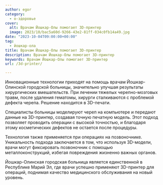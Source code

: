 ```yaml
---
author: egor
category:
  - о-здоровье
cover:
  alt: Врачам Йошкар-Олы помогает 3D-принтер
  image: 2023/10/bac5a60d-9266-43e2-81ff-034c0fb14a49.jpg
date: "2023-10-04T09:00:00+00:00"
tag:
  - йошкар-ола
title: Врачам Йошкар-Олы помогает 3D-принтер
description: Врачам Йошкар-Олы помогает 3D-принтер
keywords: Врачам Йошкар-Олы помогает 3D-принтер
url: /3d-printer/

---
```

Инновационные технологии приходят на помощь врачам Йошкар-Олинской городской больницы, значительно улучшая результаты хирургических вмешательств. При лечении тяжелых черепно-мозговых травм, после удаления гематомы, хирурги сталкиваются с проблемой дефекта черепа. Решение находится в 3D-печати.

Специалисты больницы моделируют череп на компьютере и передают данные на 3D-принтер, создавая точную печатную модель. Этот подход позволяет проводить операции с высокой точностью, и благодаря этому косметических дефектов не остается после процедуры.

Технология также применяется при операциях на позвоночнике. Уникальность подхода заключается в том, что используя 3D-модели, врачи могут фиксировать позвоночник с помощью металлоконструкций, избегая повреждения жизненно важных органов.

Йошкар-Олинская городская больница является единственной в Республике Марий Эл, где врачи успешно применяют 3D-принтер для операций, поднимая качество медицинского обслуживания на новый уровень.
